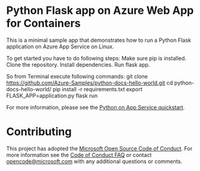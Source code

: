 # Python Flask app on Azure Web App for Containers

This is a minimal sample app that demonstrates how to run a Python Flask application on Azure App Service on Linux.

To get started you have to do following steps:
  Make sure pip is installed.
  Clone the repository.
  Install dependencies.
  Run flask app.
  
So from Terminal execute following commands:
  git clone https://github.com/Azure-Samples/python-docs-hello-world.git 
  cd python-docs-hello-world/
  pip install -r requirements.txt
  export FLASK_APP=application.py
  flask run
  
For more information, please see the [Python on App Service quickstart](https://docs.microsoft.com/en-us/azure/app-service/containers/quickstart-python).

# Contributing

This project has adopted the [Microsoft Open Source Code of Conduct](https://opensource.microsoft.com/codeofconduct/). For more information see the [Code of Conduct FAQ](https://opensource.microsoft.com/codeofconduct/faq/) or contact [opencode@microsoft.com](mailto:opencode@microsoft.com) with any additional questions or comments.
